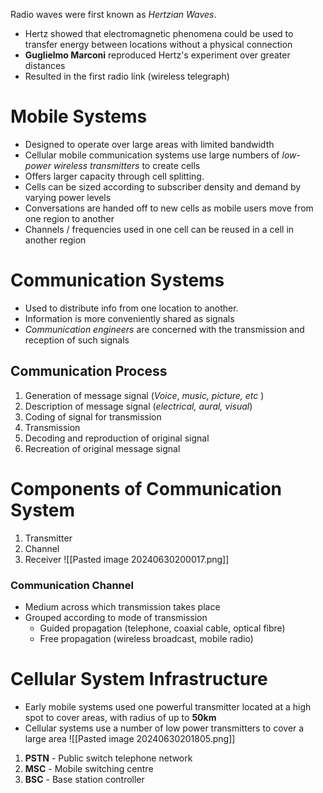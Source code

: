 Radio waves were first known as *Hertzian Waves*. 
- Hertz showed that electromagnetic phenomena could be used to transfer energy between locations without a physical connection
- **Guglielmo Marconi** reproduced Hertz's experiment over greater distances
- Resulted in the first radio link (wireless telegraph)

# Mobile Systems
- Designed to operate over large areas with limited bandwidth
- Cellular mobile communication systems use large numbers of *low-power wireless transmitters*  to create cells
- Offers larger capacity through cell splitting.
- Cells can be sized according to subscriber density and demand by varying power levels
- Conversations are handed off to new cells as mobile users move from one region to another
- Channels / frequencies used in one cell can be reused in a cell in another region

# Communication Systems
- Used to distribute info from one location to another.
- Information is more conveniently shared as signals
- *Communication engineers*  are concerned with the transmission and reception of such signals
## Communication Process
1. Generation of message signal (*Voice*, *music, picture, etc* )
2. Description of message signal (*electrical, aural, visual*)
3. Coding of signal for transmission
4. Transmission
5. Decoding and reproduction of original signal
6. Recreation of original message signal
# Components of Communication System
1. Transmitter
2. Channel
3. Receiver
![[Pasted image 20240630200017.png]]
### Communication Channel
- Medium across which transmission takes place
- Grouped according to mode of transmission
	- Guided propagation (telephone, coaxial cable, optical fibre)
	- Free propagation (wireless broadcast, mobile radio)

# Cellular System Infrastructure
- Early mobile systems used one powerful transmitter located at a high spot to cover areas, with radius of up to **50km**
- Cellular systems use a number of low power transmitters to cover a large area
![[Pasted image 20240630201805.png]]
1. **PSTN** - Public switch telephone network
2. **MSC** - Mobile switching centre
3. **BSC** - Base station controller